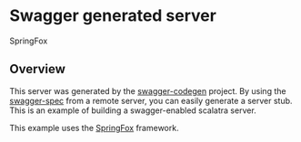 # Swagger generated server

SpringFox


## Overview
This server was generated by the [swagger-codegen](https://github.com/wordnik/swagger-codegen) project.  By using the 
[swagger-spec](https://github.com/wordnik/swagger-core/wiki) from a remote server, you can easily generate a server stub.  This
is an example of building a swagger-enabled scalatra server.

This example uses the [SpringFox](https://github.com/springfox/springfox) framework.

